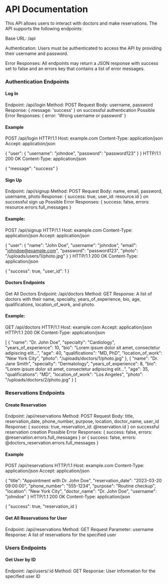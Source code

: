 # API Documentation
This API allows users to interact with doctors and make reservations. The API supports the following endpoints:

Base URL: /api

Authentication: Users must be authenticated to access the API by providing their username and password.

Error Responses: All endpoints may return a JSON response with success set to false and an errors key that contains a list of error messages.

### Authentication Endpoints
#### Log In
Endpoint: /api/login
Method: POST
Request Body: username, password
Response: { message: 'success' } on successful authentication
Possible Error Responses: { error: 'Wrong username or password' }
#### Example
POST /api/login HTTP/1.1
Host: example.com
Content-Type: application/json
Accept: application/json

{
  "user": {
    "username": "johndoe",
    "password": "password123"
  }
}
HTTP/1.1 200 OK
Content-Type: application/json

{
  "message": "success"
}


#### Sign Up
Endpoint: /api/signup
Method: POST
Request Body: name, email, password, username, photo
Response: { success: true, user_id: resource.id } on successful sign up
Possible Error Responses: { success: false, errors: resource.errors.full_messages }
#### Example: 
POST /api/signup HTTP/1.1
Host: example.com
Content-Type: application/json
Accept: application/json

{
  "user": {
    "name": "John Doe",
    "username": "johndoe",
    "email": "johndoe@example.com",
    "password": "password123",
    "photo": "/uploads/users/1/photo.jpg"
  }
}
HTTP/1.1 200 OK
Content-Type: application/json

{
  "success": true,
  "user_id": 1
}



#### Doctors Endpoints
Get All Doctors
Endpoint: /api/doctors
Method: GET
Response: A list of doctors with their name, specialty, years_of_experience, bio, age, qualifications, location_of_work, and photo.
#### Example: 
GET /api/doctors HTTP/1.1
Host: example.com
Accept: application/json
HTTP/1.1 200 OK
Content-Type: application/json

[
  {
    "name": "Dr. John Doe",
    "specialty": "Cardiology",
    "years_of_experience": 10,
    "bio": "Lorem ipsum dolor sit amet, consectetur adipiscing elit...",
    "age": 40,
    "qualifications": "MD, PhD",
    "location_of_work": "New York City",
    "photo": "/uploads/doctors/1/photo.jpg"
  },
  {
    "name": "Dr. Jane Smith",
    "specialty": "Dermatology",
    "years_of_experience": 8,
    "bio": "Lorem ipsum dolor sit amet, consectetur adipiscing elit...",
    "age": 35,
    "qualifications": "MD",
    "location_of_work": "Los Angeles",
    "photo": "/uploads/doctors/2/photo.jpg"
  }
]



### Reservations Endpoints
#### Create Reservation
Endpoint: /api/reservations
Method: POST
Request Body: title, reservation_date, phone_number, purpose, location, doctor_name, user_id
Response: { success: true, reservation_id: @reservation.id } on successful reservation creation
Possible Error Responses: { success: false, errors: @reservation.errors.full_messages } or { success: false, errors: @doctors_reservation.errors.full_messages }
#### Example
POST /api/reservations HTTP/1.1
Host: example.com
Content-Type: application/json
Accept: application/json

{
  "title": "Appointment with Dr. John Doe",
  "reservation_date": "2023-03-20 09:00:00",
  "phone_number": "555-1234",
  "purpose": "Routine checkup",
  "location": "New York City",
  "doctor_name": "Dr. John Doe",
  "username": "johndoe"
}
HTTP/1.1 200 OK
Content-Type: application/json

{
  "success": true,
  "reservation_id
}

#### Get All Reservations for User
Endpoint: /api/reservations
Method: GET
Request Parameter: username
Response: A list of reservations for the specified user

### Users Endpoints
#### Get User by ID
Endpoint: /api/users/:id
Method: GET
Response: User information for the specified user ID
